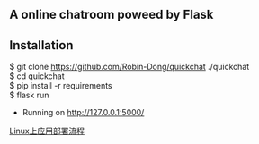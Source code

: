 ## A online chatroom poweed by Flask

## Installation  
$ git clone https://github.com/Robin-Dong/quickchat ./quickchat  
$ cd quickchat  
$ pip install -r requirements  
$ flask run  
* Running on http://127.0.0.1:5000/  

[Linux上应用部署流程](http://139.199.231.120:81/blog/10/)